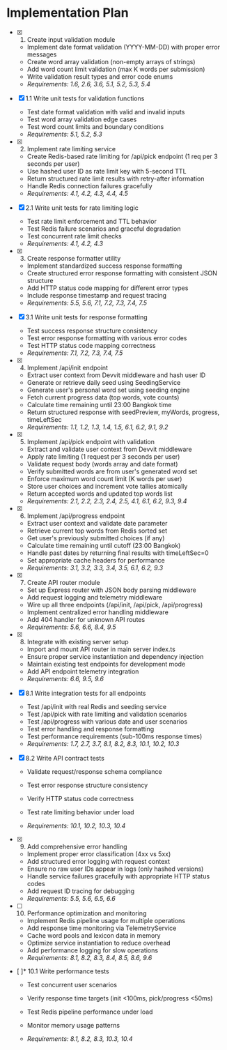 # Implementation Plan

- [x] 1. Create input validation module
  - Implement date format validation (YYYY-MM-DD) with proper error messages
  - Create word array validation (non-empty arrays of strings)
  - Add word count limit validation (max K words per submission)
  - Write validation result types and error code enums
  - _Requirements: 1.6, 2.6, 3.6, 5.1, 5.2, 5.3, 5.4_

- [x] 1.1 Write unit tests for validation functions
  - Test date format validation with valid and invalid inputs
  - Test word array validation edge cases
  - Test word count limits and boundary conditions
  - _Requirements: 5.1, 5.2, 5.3_

- [x] 2. Implement rate limiting service
  - Create Redis-based rate limiting for /api/pick endpoint (1 req per 3 seconds per user)
  - Use hashed user ID as rate limit key with 5-second TTL
  - Return structured rate limit results with retry-after information
  - Handle Redis connection failures gracefully
  - _Requirements: 4.1, 4.2, 4.3, 4.4, 4.5_

- [x] 2.1 Write unit tests for rate limiting logic
  - Test rate limit enforcement and TTL behavior
  - Test Redis failure scenarios and graceful degradation
  - Test concurrent rate limit checks
  - _Requirements: 4.1, 4.2, 4.3_

- [x] 3. Create response formatter utility
  - Implement standardized success response formatting
  - Create structured error response formatting with consistent JSON structure
  - Add HTTP status code mapping for different error types
  - Include response timestamp and request tracing
  - _Requirements: 5.5, 5.6, 7.1, 7.2, 7.3, 7.4, 7.5_

- [x] 3.1 Write unit tests for response formatting
  - Test success response structure consistency
  - Test error response formatting with various error codes
  - Test HTTP status code mapping correctness
  - _Requirements: 7.1, 7.2, 7.3, 7.4, 7.5_

- [x] 4. Implement /api/init endpoint
  - Extract user context from Devvit middleware and hash user ID
  - Generate or retrieve daily seed using SeedingService
  - Generate user's personal word set using seeding engine
  - Fetch current progress data (top words, vote counts)
  - Calculate time remaining until 23:00 Bangkok time
  - Return structured response with seedPreview, myWords, progress, timeLeftSec
  - _Requirements: 1.1, 1.2, 1.3, 1.4, 1.5, 6.1, 6.2, 9.1, 9.2_

- [x] 5. Implement /api/pick endpoint with validation
  - Extract and validate user context from Devvit middleware
  - Apply rate limiting (1 request per 3 seconds per user)
  - Validate request body (words array and date format)
  - Verify submitted words are from user's generated word set
  - Enforce maximum word count limit (K words per user)
  - Store user choices and increment vote tallies atomically
  - Return accepted words and updated top words list
  - _Requirements: 2.1, 2.2, 2.3, 2.4, 2.5, 4.1, 6.1, 6.2, 9.3, 9.4_

- [x] 6. Implement /api/progress endpoint
  - Extract user context and validate date parameter
  - Retrieve current top words from Redis sorted set
  - Get user's previously submitted choices (if any)
  - Calculate time remaining until cutoff (23:00 Bangkok)
  - Handle past dates by returning final results with timeLeftSec=0
  - Set appropriate cache headers for performance
  - _Requirements: 3.1, 3.2, 3.3, 3.4, 3.5, 6.1, 6.2, 9.3_

- [x] 7. Create API router module
  - Set up Express router with JSON body parsing middleware
  - Add request logging and telemetry middleware
  - Wire up all three endpoints (/api/init, /api/pick, /api/progress)
  - Implement centralized error handling middleware
  - Add 404 handler for unknown API routes
  - _Requirements: 5.6, 6.6, 8.4, 9.5_

- [x] 8. Integrate with existing server setup
  - Import and mount API router in main server index.ts
  - Ensure proper service instantiation and dependency injection
  - Maintain existing test endpoints for development mode
  - Add API endpoint telemetry integration
  - _Requirements: 6.6, 9.5, 9.6_

- [x] 8.1 Write integration tests for all endpoints
  - Test /api/init with real Redis and seeding service
  - Test /api/pick with rate limiting and validation scenarios
  - Test /api/progress with various date and user scenarios
  - Test error handling and response formatting
  - Test performance requirements (sub-100ms response times)
  - _Requirements: 1.7, 2.7, 3.7, 8.1, 8.2, 8.3, 10.1, 10.2, 10.3_

- [x] 8.2 Write API contract tests
  - Validate request/response schema compliance

  - Test error response structure consistency
  - Verify HTTP status code correctness
  - Test rate limiting behavior under load
  - _Requirements: 10.1, 10.2, 10.3, 10.4_

- [x] 9. Add comprehensive error handling

  - Implement proper error classification (4xx vs 5xx)
  - Add structured error logging with request context
  - Ensure no raw user IDs appear in logs (only hashed versions)
  - Handle service failures gracefully with appropriate HTTP status codes
  - Add request ID tracing for debugging
  - _Requirements: 5.5, 5.6, 6.5, 6.6_

- [ ] 10. Performance optimization and monitoring
  - Implement Redis pipeline usage for multiple operations
  - Add response time monitoring via TelemetryService
  - Cache word pools and lexicon data in memory
  - Optimize service instantiation to reduce overhead
  - Add performance logging for slow operations
  - _Requirements: 8.1, 8.2, 8.3, 8.4, 8.5, 8.6, 9.6_

- [ ]\* 10.1 Write performance tests
  - Test concurrent user scenarios
  - Verify response time targets (init <100ms, pick/progress <50ms)
  - Test Redis pipeline performance under load
  - Monitor memory usage patterns

  - _Requirements: 8.1, 8.2, 8.3, 10.3, 10.4_
